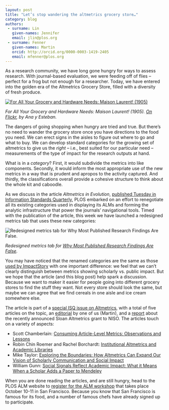 ```yaml
---
layout: post
title: "Let’s stop wandering the altmetrics grocery store…"
category: blog
authors:
 - surname: Lin
   given-names: Jennifer
   email: jlin@plos.org
 - surname: Fenner
   given-names: Martin
   orcid: http://orcid.org/0000-0003-1419-2405
   email: mfenner@plos.org
---
```


As a research community, we have long gone hungry for ways to assess
research. With journal-based evaluation, we were feeding off of flies –
perfect for a frog but not enough for a researcher. Today, we have
entered into the golden era of the Altmetrics Grocery Store, filled with
a diversity of fresh produce. 

[![For All Your Grocery and Hardware
Needs: Maison Laurent!
(1905)](http://farm4.staticflickr.com/3337/3194325451_e3abfb45b9.jpg)](http://www.flickr.com/photos/postaletrice/3194325451/ "For All Your Grocery and Hardware Needs: Maison Laurent! (1905) by postaletrice, on Flickr")

*For All Your Grocery and Hardware Needs: Maison Laurent! (1905). [On
Flickr](http://www.flickr.com/photos/postaletrice/3194325451/), by Ana y
Esteban.*

The dangers of going shopping when hungry are tried and true. But
there’s no need to wander the grocery store once you have directions to
the food you need. We can erect signs in the aisles to figure out where
to go and what to buy. We can develop standard categories for the
growing set of altmetrics to give us the *right* – i.e., best suited for
our particular need – measurements of the type of impact for the
research outputs at hand.

What is in a *category*? First, it would subdivide the metrics into like
components. Secondly, it would inform the most appropriate use of the
new metrics in a way that is prudent and apropos to the activity
captured. And thirdly, the classifications overall provide a cohesive
structure to think about the whole kit and caboodle.

As we discuss in the article *Altmetrics in Evolution*, [published
Tuesday in Information Standards
Quarterly](http://www.niso.org/publications/isq/2013/v25no2/lin/), PLOS
embarked on an effort to renegotiate all its existing categories used in
displaying its ALMs and forming the analytic infrastructure that power
the journals’ navigational tools. Timed with the publication of the
article, this week we have launched a redesigned metrics tab that uses
these new categories:

![Redesigned metrics tab for Why Most Published Research Findings Are
False.](/assets/categories.png)

*Redesigned metrics tab for [Why Most Published Research Findings Are
False](http://dx.doi.org/10.1371/journal.pmed.0020124).*

You may have noticed that the renamed categories are the same as those
[used by
ImpactStory](http://blog.impactstory.org/2012/09/14/31524247207/) with
one important difference: we feel that we can’t clearly distinguish
between metrics showing scholarly vs. public impact. But we hope that
the article (and this blog post) help spark a discussion. Because we
want to maker it easier for people going into different grocery stores
to find the stuff they want. Not every store should look the same, but
maybe we can agree that we find cereals in one aisle and ice cream
somewhere else.

The article is part of a [special ISQ issue on
Altmetrics](http://www.niso.org/publications/isq/2013/v25no2/), with a
total of five articles on the topic, an
[editorial](http://www.niso.org/publications/isq/2013/v25no2/fenner/) by
one of us (Martin), and
a [report](http://www.niso.org/publications/isq/2013/v25no2/nr1) about
the recently announced Sloan Altmetrics grant to NISO. The articles
touch on a variety of aspects:

-   Scott Chamberlain: [Consuming Article-Level Metrics: Observations
    and
    Lessons](http://www.niso.org/publications/isq/2013/v25no2/chamberlain)
-   Robin Chin Roemer and Rachel Borchardt: [Institutional Altmetrics
    and Academic
    Libraries](http://www.niso.org/publications/isq/2013/v25no2/roemer/)
-   Mike Taylor: [Exploring the Boundaries: How Altmetrics Can Expand
    Our Vision of Scholarly Communication and Social
    Impact](http://www.niso.org/publications/isq/2013/v25no2/taylor/)
-   William Gunn: [Social Signals Reflect Academic Impact: What it Means
    When a Scholar Adds a Paper to
    Mendeley](http://www.niso.org/publications/isq/2013/v25no2/gunn/)

When you are done reading the articles, and are still hungry, head to
the PLOS ALM website to [register for the ALM
workshop](http://article-level-metrics.plos.org/alm-workshop-2013/) that
takes place October 10-11 in San Francisco. Because you know that San
Francisco is famous for its food, and a number of famous chefs have
already signed up to participate.